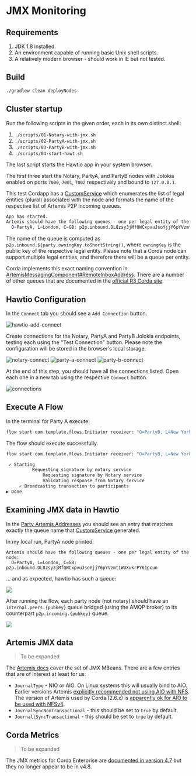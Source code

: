 # JMX Monitoring 

## Requirements

1. JDK 1.8 installed. 
2. An environment capable of running basic Unix shell scripts.
3. A relatively modern browser - should work in IE but not tested. 

## Build

```bash
./gradlew clean deployNodes
```

## Cluster startup

Run the following scripts in the given order, each in its own distinct shell:

1. `./scripts/01-Notary-with-jmx.sh`
2. `./scripts/02-PartyA-with-jmx.sh`
3. `./scripts/03-PartyB-with-jmx.sh`
4. `./scripts/04-start-hawt.sh`

The last script starts the Hawtio app in your system browser.

The first three start the Notary, PartyA, and PartyB nodes with Jolokia enabled 
on ports `7000`, `7001`, `7002` respectively and bound to `127.0.0.1`.

This test Cordapp has a [CustomService](./workflows/src/main/kotlin/com/template/service/CustomService.kt) 
which enumerates the list of legal entities (plural) associated with the node and formats the name
of the respective list of Artemis P2P incoming queues. 

```bash
App has started.
Artemis should have the following queues - one per legal entity of the node:
  O=PartyA, L=London, C=GB: p2p.inbound.DL8zsy3jMfQWCxpvuJsoYjjY6pYVzmt1WUXukrPY61pcun
```

The name of the queue is computed as `p2p.inbound.${party.owningKey.toShortString()`, where
`owningKey` is the public key of the respective legal entity. Please note that a Corda node
can support multiple legal entities, and therefore there will be a queue per entity.

Corda implements this exact naming convention in [ArtemisMessagingComponent#RemoteInboxAddress](https://github.com/corda/corda/blob/release/os/4.8/node-api/src/main/kotlin/net/corda/nodeapi/internal/ArtemisMessagingComponent.kt#L136).
There are a number of other queues that are documented in the [official R3 Corda site](https://docs.r3.com/en/platform/corda/4.8/enterprise/messaging.html#message-queues).
## Hawtio Configuration 

In the `Connect` tab you should see a `Add Connection` button.

![hawtio-add-connect](./img/add-connection.png)

Create connections for the Notary, PartyA and PartyB Jolokia endpoints, testing each using
the "Test Connection" button. Please note the configuration will be stored in the browser's
local storage.

![notary-connect](./img/edit-connection-notary.png)
![party-a-connect](./img/edit-connection-party-a.png)
![party-b-connect](./img/edit-connection-party-b.png)

At the end of this step, you should have all the connections listed. Open each one in a new
tab using the respective `Connect` button.

![connections](./img/connections.png)

## Execute A Flow

In the terminal for Party A execute:

```bash
flow start com.template.flows.Initiator receiver: "O=PartyB, L=New York, C=US"
```

The flow should execute successfully.

```bash
flow start com.template.flows.Initiator receiver: "O=PartyB, L=New York, C=US"

 ✓ Starting
          Requesting signature by notary service
              Requesting signature by Notary service
              Validating response from Notary service
     ✓ Broadcasting transaction to participants
▶︎ Done

```

## Examining JMX data in Hawtio

In the [Party Artemis Addresses](http://localhost:8080/hawtio/jmx/attributes?con=PartyA&nid=root-org.apache.activemq.artemis-P2P-addresses)
you should see an entry that matches exactly the queue name that [CustomService](./workflows/src/main/kotlin/com/template/service/CustomService.kt#L16)
generated. 

In my local run, PartyA node printed:

```
Artemis should have the following queues - one per legal entity of the node:
  O=PartyA, L=London, C=GB: p2p.inbound.DL8zsy3jMfQWCxpvuJsoYjjY6pYVzmt1WUXukrPY61pcun
```

... and as expected, hawtio has such a queue:

![](./img/party-a-artemis-inbound.png)

After running the flow, each party node (not notary) should have an `internal.peers.{pubkey}` 
queue bridged (using the AMQP broker) to its counterpart `p2p.incoming.{pubkey}` queue.

![](./img/party-b-internal-peer-to-party-a.png)

## Artemis JMX data

> To be expanded

The [Artemis docs](http://activemq.apache.org/components/artemis/documentation/latest/management)
cover the set of JMX MBeans. There are a few entries that are of interest at least for us:

* `JournalType` - NIO or AIO. On Linux systems this will usually bind to AIO. Earlier versions 
  Artemis [explicitly recommended not using AIO with NFS](https://activemq.apache.org/components/artemis/documentation/1.0.0/persistence.html). 
  The version of Artemis used by Corda (2.6.x) is [apparently ok for AIO to be used with NFSv4](https://activemq.apache.org/components/artemis/documentation/2.6.0/persistence.html).
* `JournalSyncNonTransactional` - this should be set to `true` by default.
* `JournallSyncTransactional` - this should be set to `true` by default.

## Corda Metrics

> To be expanded

The JMX metrics for Corda Enterprise are [documented in version 4.7](https://docs.r3.com/en/platform/corda/4.7/enterprise/node-metrics.html)
but they no longer appear to be in v4.8. 
